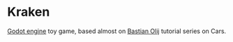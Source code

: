 # Kraken

[Godot engine](https://godotengine.org/) toy game, based almost on [Bastian Olij](https://www.youtube.com/channel/UCrbLJYzJjDf2p-vJC011lYw) tutorial series on Cars.
